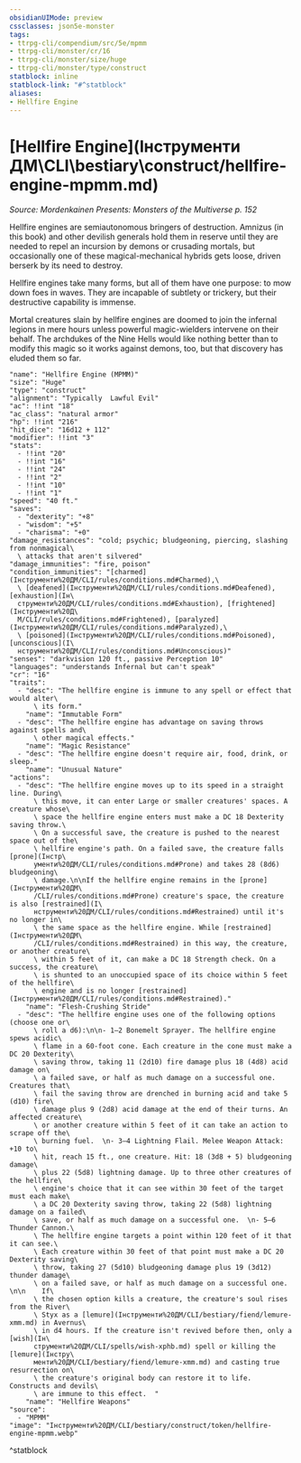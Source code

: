```yaml
---
obsidianUIMode: preview
cssclasses: json5e-monster
tags:
- ttrpg-cli/compendium/src/5e/mpmm
- ttrpg-cli/monster/cr/16
- ttrpg-cli/monster/size/huge
- ttrpg-cli/monster/type/construct
statblock: inline
statblock-link: "#^statblock"
aliases:
- Hellfire Engine
---
```

# [Hellfire Engine](Інструменти ДМ\CLI\bestiary\construct/hellfire-engine-mpmm.md)
*Source: Mordenkainen Presents: Monsters of the Multiverse p. 152*  

Hellfire engines are semiautonomous bringers of destruction. Amnizus (in this book) and other devilish generals hold them in reserve until they are needed to repel an incursion by demons or crusading mortals, but occasionally one of these magical-mechanical hybrids gets loose, driven berserk by its need to destroy.

Hellfire engines take many forms, but all of them have one purpose: to mow down foes in waves. They are incapable of subtlety or trickery, but their destructive capability is immense.

Mortal creatures slain by hellfire engines are doomed to join the infernal legions in mere hours unless powerful magic-wielders intervene on their behalf. The archdukes of the Nine Hells would like nothing better than to modify this magic so it works against demons, too, but that discovery has eluded them so far.

```statblock
"name": "Hellfire Engine (MPMM)"
"size": "Huge"
"type": "construct"
"alignment": "Typically  Lawful Evil"
"ac": !!int "18"
"ac_class": "natural armor"
"hp": !!int "216"
"hit_dice": "16d12 + 112"
"modifier": !!int "3"
"stats":
  - !!int "20"
  - !!int "16"
  - !!int "24"
  - !!int "2"
  - !!int "10"
  - !!int "1"
"speed": "40 ft."
"saves":
  - "dexterity": "+8"
  - "wisdom": "+5"
  - "charisma": "+0"
"damage_resistances": "cold; psychic; bludgeoning, piercing, slashing from nonmagical\
  \ attacks that aren't silvered"
"damage_immunities": "fire, poison"
"condition_immunities": "[charmed](Інструменти%20ДМ/CLI/rules/conditions.md#Charmed),\
  \ [deafened](Інструменти%20ДМ/CLI/rules/conditions.md#Deafened), [exhaustion](Ін\
  струменти%20ДМ/CLI/rules/conditions.md#Exhaustion), [frightened](Інструменти%20Д\
  М/CLI/rules/conditions.md#Frightened), [paralyzed](Інструменти%20ДМ/CLI/rules/conditions.md#Paralyzed),\
  \ [poisoned](Інструменти%20ДМ/CLI/rules/conditions.md#Poisoned), [unconscious](І\
  нструменти%20ДМ/CLI/rules/conditions.md#Unconscious)"
"senses": "darkvision 120 ft., passive Perception 10"
"languages": "understands Infernal but can't speak"
"cr": "16"
"traits":
  - "desc": "The hellfire engine is immune to any spell or effect that would alter\
      \ its form."
    "name": "Immutable Form"
  - "desc": "The hellfire engine has advantage on saving throws against spells and\
      \ other magical effects."
    "name": "Magic Resistance"
  - "desc": "The hellfire engine doesn't require air, food, drink, or sleep."
    "name": "Unusual Nature"
"actions":
  - "desc": "The hellfire engine moves up to its speed in a straight line. During\
      \ this move, it can enter Large or smaller creatures' spaces. A creature whose\
      \ space the hellfire engine enters must make a DC 18 Dexterity saving throw.\
      \ On a successful save, the creature is pushed to the nearest space out of the\
      \ hellfire engine's path. On a failed save, the creature falls [prone](Інстр\
      ументи%20ДМ/CLI/rules/conditions.md#Prone) and takes 28 (8d6) bludgeoning\
      \ damage.\n\nIf the hellfire engine remains in the [prone](Інструменти%20ДМ\
      /CLI/rules/conditions.md#Prone) creature's space, the creature is also [restrained](І\
      нструменти%20ДМ/CLI/rules/conditions.md#Restrained) until it's no longer in\
      \ the same space as the hellfire engine. While [restrained](Інструменти%20ДМ\
      /CLI/rules/conditions.md#Restrained) in this way, the creature, or another creature\
      \ within 5 feet of it, can make a DC 18 Strength check. On a success, the creature\
      \ is shunted to an unoccupied space of its choice within 5 feet of the hellfire\
      \ engine and is no longer [restrained](Інструменти%20ДМ/CLI/rules/conditions.md#Restrained)."
    "name": "Flesh-Crushing Stride"
  - "desc": "The hellfire engine uses one of the following options (choose one or\
      \ roll a d6):\n\n- 1–2 Bonemelt Sprayer. The hellfire engine spews acidic\
      \ flame in a 60-foot cone. Each creature in the cone must make a DC 20 Dexterity\
      \ saving throw, taking 11 (2d10) fire damage plus 18 (4d8) acid damage on\
      \ a failed save, or half as much damage on a successful one. Creatures that\
      \ fail the saving throw are drenched in burning acid and take 5 (d10) fire\
      \ damage plus 9 (2d8) acid damage at the end of their turns. An affected creature\
      \ or another creature within 5 feet of it can take an action to scrape off the\
      \ burning fuel.  \n- 3–4 Lightning Flail. Melee Weapon Attack: +10 to\
      \ hit, reach 15 ft., one creature. Hit: 18 (3d8 + 5) bludgeoning damage\
      \ plus 22 (5d8) lightning damage. Up to three other creatures of the hellfire\
      \ engine's choice that it can see within 30 feet of the target must each make\
      \ a DC 20 Dexterity saving throw, taking 22 (5d8) lightning damage on a failed\
      \ save, or half as much damage on a successful one.  \n- 5–6 Thunder Cannon.\
      \ The hellfire engine targets a point within 120 feet of it that it can see.\
      \ Each creature within 30 feet of that point must make a DC 20 Dexterity saving\
      \ throw, taking 27 (5d10) bludgeoning damage plus 19 (3d12) thunder damage\
      \ on a failed save, or half as much damage on a successful one.  \n\n    If\
      \ the chosen option kills a creature, the creature's soul rises from the River\
      \ Styx as a [lemure](Інструменти%20ДМ/CLI/bestiary/fiend/lemure-xmm.md) in Avernus\
      \ in d4 hours. If the creature isn't revived before then, only a [wish](Ін\
      струменти%20ДМ/CLI/spells/wish-xphb.md) spell or killing the [lemure](Інстру\
      менти%20ДМ/CLI/bestiary/fiend/lemure-xmm.md) and casting true resurrection on\
      \ the creature's original body can restore it to life. Constructs and devils\
      \ are immune to this effect.  "
    "name": "Hellfire Weapons"
"source":
  - "MPMM"
"image": "Інструменти%20ДМ/CLI/bestiary/construct/token/hellfire-engine-mpmm.webp"
```
^statblock